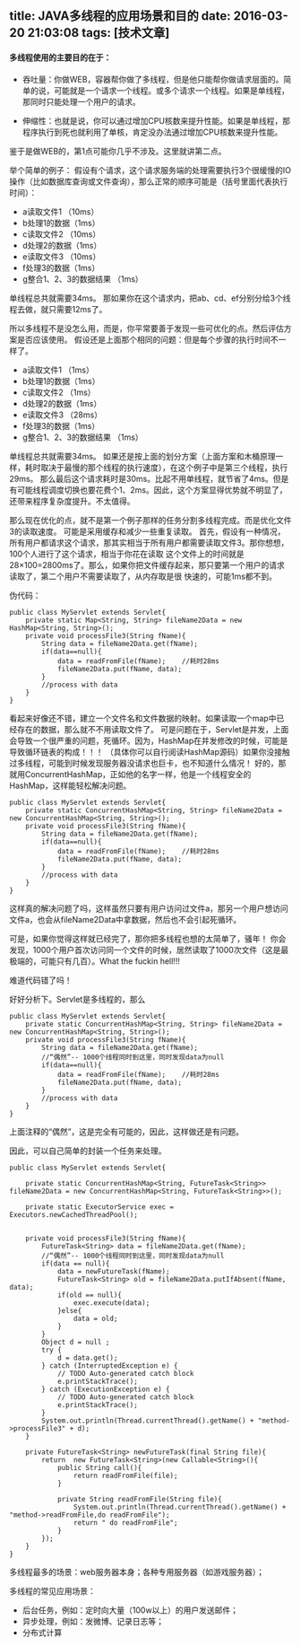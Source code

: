 title: JAVA多线程的应用场景和目的
date: 2016-03-20 21:03:08
tags: [技术文章]
---
#### 多线程使用的主要目的在于：

* 吞吐量：你做WEB，容器帮你做了多线程，但是他只能帮你做请求层面的。简单的说，可能就是一个请求一个线程。或多个请求一个线程。如果是单线程，那同时只能处理一个用户的请求。

* 伸缩性：也就是说，你可以通过增加CPU核数来提升性能。如果是单线程，那程序执行到死也就利用了单核，肯定没办法通过增加CPU核数来提升性能。

鉴于是做WEB的，第1点可能你几乎不涉及。这里就讲第二点。

举个简单的例子：
假设有个请求，这个请求服务端的处理需要执行3个很缓慢的IO操作（比如数据库查询或文件查询），那么正常的顺序可能是（括号里面代表执行时间）：

* a读取文件1  （10ms）
* b处理1的数据（1ms）
* c读取文件2  （10ms）
* d处理2的数据（1ms）
* e读取文件3  （10ms）
* f处理3的数据（1ms）
* g整合1、2、3的数据结果 （1ms）

单线程总共就需要34ms。
那如果你在这个请求内，把ab、cd、ef分别分给3个线程去做，就只需要12ms了。

所以多线程不是没怎么用，而是，你平常要善于发现一些可优化的点。然后评估方案是否应该使用。
假设还是上面那个相同的问题：但是每个步骤的执行时间不一样了。

* a读取文件1  （1ms）
* b处理1的数据（1ms）
* c读取文件2  （1ms）
* d处理2的数据（1ms）
* e读取文件3  （28ms）
* f处理3的数据（1ms）
* g整合1、2、3的数据结果 （1ms）

单线程总共就需要34ms。
如果还是按上面的划分方案（上面方案和木桶原理一样，耗时取决于最慢的那个线程的执行速度），在这个例子中是第三个线程，执行29ms。
那么最后这个请求耗时是30ms。比起不用单线程，就节省了4ms。但是有可能线程调度切换也要花费个1、2ms。因此，这个方案显得优势就不明显了，
还带来程序复杂度提升。不太值得。

那么现在优化的点，就不是第一个例子那样的任务分割多线程完成。而是优化文件3的读取速度。
可能是采用缓存和减少一些重复读取。
首先，假设有一种情况，所有用户都请求这个请求，那其实相当于所有用户都需要读取文件3。那你想想，100个人进行了这个请求，相当于你花在读取
这个文件上的时间就是28×100=2800ms了。那么，如果你把文件缓存起来，那只要第一个用户的请求读取了，第二个用户不需要读取了，从内存取是很
快速的，可能1ms都不到。

伪代码：

	public class MyServlet extends Servlet{
	    private static Map<String, String> fileName2Data = new HashMap<String, String>();
	    private void processFile3(String fName){
	        String data = fileName2Data.get(fName);
	        if(data==null){
	            data = readFromFile(fName);    //耗时28ms
	            fileName2Data.put(fName, data);
	        }
	        //process with data
	    }
	}

看起来好像还不错，建立一个文件名和文件数据的映射。如果读取一个map中已经存在的数据，那么就不不用读取文件了。
可是问题在于，Servlet是并发，上面会导致一个很严重的问题，死循环。因为，HashMap在并发修改的时候，可能是导致循环链表的构成！！！
（具体你可以自行阅读HashMap源码）如果你没接触过多线程，可能到时候发现服务器没请求也巨卡，也不知道什么情况！
好的，那就用ConcurrentHashMap，正如他的名字一样，他是一个线程安全的HashMap，这样能轻松解决问题。

	public class MyServlet extends Servlet{
	    private static ConcurrentHashMap<String, String> fileName2Data = new ConcurrentHashMap<String, String>();
	    private void processFile3(String fName){
	        String data = fileName2Data.get(fName);
	        if(data==null){
	            data = readFromFile(fName);    //耗时28ms
	            fileName2Data.put(fName, data);
	        }
	        //process with data
	    }
	}

这样真的解决问题了吗，这样虽然只要有用户访问过文件a，那另一个用户想访问文件a，也会从fileName2Data中拿数据，然后也不会引起死循环。

可是，如果你觉得这样就已经完了，那你把多线程也想的太简单了，骚年！
你会发现，1000个用户首次访问同一个文件的时候，居然读取了1000次文件（这是最极端的，可能只有几百）。What the fuckin hell!!!

难道代码错了吗！

好好分析下。Servlet是多线程的，那么

	public class MyServlet extends Servlet{
	    private static ConcurrentHashMap<String, String> fileName2Data = new ConcurrentHashMap<String, String>();
	    private void processFile3(String fName){
	        String data = fileName2Data.get(fName);
	        //“偶然”-- 1000个线程同时到这里，同时发现data为null
	        if(data==null){
	            data = readFromFile(fName);    //耗时28ms
	            fileName2Data.put(fName, data);
	        }
	        //process with data
	    }
	}

上面注释的“偶然”，这是完全有可能的，因此，这样做还是有问题。

因此，可以自己简单的封装一个任务来处理。

	public class MyServlet extends Servlet{

		private static ConcurrentHashMap<String, FutureTask<String>> fileName2Data = new ConcurrentHashMap<String, FutureTask<String>>();
	    
		private static ExecutorService exec = Executors.newCachedThreadPool();
	    
	    
		private void processFile3(String fName){
	        FutureTask<String> data = fileName2Data.get(fName);
	        //“偶然”-- 1000个线程同时到这里，同时发现data为null
	        if(data == null){
	            data = newFutureTask(fName);
	            FutureTask<String> old = fileName2Data.putIfAbsent(fName, data);
	            if(old == null){
	            	exec.execute(data);
	            }else{
	            	data = old;
	            }
	        }
	        Object d = null ;
	        try {
				d = data.get();
			} catch (InterruptedException e) {
				// TODO Auto-generated catch block
				e.printStackTrace();
			} catch (ExecutionException e) {
				// TODO Auto-generated catch block
				e.printStackTrace();
			}
	        System.out.println(Thread.currentThread().getName() + "method->processFile3" + d);
	    }
	     
	    private FutureTask<String> newFutureTask(final String file){
	        return  new FutureTask<String>(new Callable<String>(){
	            public String call(){
	                return readFromFile(file);
	            }
	 
	            private String readFromFile(String file){
	            	System.out.println(Thread.currentThread().getName() + "method->readFromFile,do readFromFile");
	            	return " do readFromFile";
	            }
	        });
	    }
	}

多线程最多的场景：web服务器本身；各种专用服务器（如游戏服务器）；

多线程的常见应用场景：

* 后台任务，例如：定时向大量（100w以上）的用户发送邮件；
* 异步处理，例如：发微博、记录日志等；
* 分布式计算


